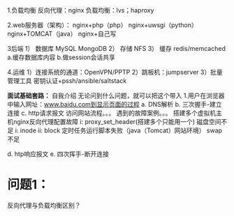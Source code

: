 1.负载均衡
反向代理：nginx
负载均衡：lvs；haproxy

2.web服务器（架构）：
nginx+php（php）
nginx+uwsgi（python）
nginx+TOMCAT（java）
nginx+自己写

3后端
1） 数据库
MySQL
MongoDB
2） 存储
NFS
3） 缓存
redis/memcached
a.缓存数据库内容
b.做session会话共享

4.运维
1）连接系统的通道：OpenVPN/PPTP
2）跳板机：jumpserver
3）批量管理工具
密钥认证+pssh/ansible/saltstack


**面试基础套路：**
自我介绍
无论问到什么问题，就可以把这个带入
1.用户在浏览器中输入网址：www.baidu.com到显示页面的过程
a. DNS解析
b. 三次握手-建立连接
c. http请求报文
访问网站流程。。。
遇到的故障案例。。。
	搭建多个虚拟机主机nginx反向代理配置故障
		i: proxy_set_header(搭建多个只能用一个)
	磁盘空间不足
		i: inode
 		ii: block
定时任务运行脚本失败（java（Tomcat）网站环境）
swap不足	

d. htp响应报文
e. 四次挥手-断开连接

# 问题1：
反向代理与负载均衡区别？

